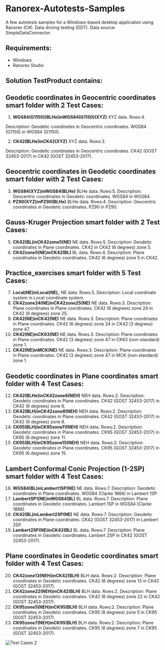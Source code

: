 # Ranorex-Autotests-Samples

A few autotests samples for a Windows-based desktop application using Ranorex (C#).
Data driving testing (DDT). Data source: SimpleDataConnector.

## Requirements:
* Windows
* Ranorex Studio

## Solution TestProduct contains:

## Geodetic coordinates in Geocentric coordinates smart folder with 2 Test Cases:
1. **WGS84(G1150)(BLHe)inWGS84(G1150)(XYZ)** XYZ data. Rows:4.

Description: Geodetic coordinates in Geocentric coordinates. WGS84 (G1150) in WGS84 (G1150).

2. **CK42(BLHe)inCK42(XYZ)** XYZ data. Rows:3.

Description: Geodetic coordinates in Geocentric coordinates. CK42 (GOST 32453-2017) in CK42 (GOST 32453-2017).

## Geocentric coordinates in Geodetic coordinates smart folder with 2 Test Cases:
3. **WGS84(XYZ)inWGS84(BLHe)** BLHe data. Rows:5.
Description: Geocentric coordinates in Geodetic coordinates. WGS84 in WGS84.
4. **PZ90(XYZ)inPZ90(BLHe)** BLHe data. Rows:4.
Description: Geocentric coordinates in Geodetic coordinates. PZ90 in PZ90.

## Gauss-Kruger Projection smart folder with 2 Test Cases:
5. **CK42(BL)inCK42zone5(NE)** NE data. Rows:5.
Description: Geodetic coordinates in Plane coordinates. CK42 in CK42 (6 degrees) zone 5.
6. **CK42zone5(NE)inCK42(BL)** BL data. Rows:4.
Description: Plane coordinates in Geodetic coordinates. CK42 (6 degrees) zone 5 in CK42.

## Practice_exercises smart folder with 5 Test Cases:
7. **Local(NE)inLocal(NE)**_ NE data. Rows:3.
Description: Local coordinate system in Local coordinate system.
8. **CK42zone24(NE)inCK42zone25(NE)** NE data. Rows:3.
Description: Plane coordinates in Plane coordinates. CK42 (6 degrees) zone 24 in CK42 (6 degrees) zone 25.
9. **CK42(NE)inCK42(NE)** NE data. Rows:3.
Description: Plane coordinates in Plane coordinates. CK42 (6 degrees) zone 24 in CK42 (3 degrees) zone 47.
10. **CK42(NE)inCK63(NE)** NE data. Rows:3.
Description: Plane coordinates in Plane coordinates. CK42 (3 degrees) zone 47 in CK63 (non-standard) zone 1.
11. **CK42(NE)inMCK(NE)** NE data. Rows:3.
Description: Plane coordinates in Plane coordinates. CK42 (3 degrees) zone 47 in MCK (non-standard) zone 1.

## Geodetic coordinates in Plane coordinates smart folder with 4 Test Cases:
12. **CK42(BLHe)inCK42zone6(NEH)** NEH data. Rows:2.
Description: Geodetic coordinates in Plane coordinates. CK42 (GOST 32453-2017) in CK42 (6 degrees) zone 6.
13. **CK42(BLH)inCK42zone8(NEH)** NEH data. Rows:2.
Description: Geodetic coordinates in Plane coordinates. CK42 (GOST 32453-2017) in CK42 (6 degrees) zone 8.
14. **CK95(BLH)inCK95zone11(NEH)** NEH data. Rows:2.
Description: Geodetic coordinates in Plane coordinates. CK95 (GOST 32453-2017) in CK95 (6 degrees) zone 11.
15. **CK95(BLH)inCK95zone15(NEH)** NEH data. Rows:2.
Description: Geodetic coordinates in Plane coordinates. CK95 (GOST 32453-2017) in CK95 (6 degrees) zone 15.

## Lambert Conformal Conic Projection (1-2SP) smart folder with 4 Test Cases:
16. **WGS84(BL)inLambert1SP(NE)** NE data. Rows:7.
Description: Geodetic coordinates in Plane coordinates. WGS84 (Clarke 1866) in Lambert 1SP.
17. **LambertSP1(NE)inWGS84(BL)** BL data. Rows:7.
Description: Plane coordinates in Geodetic coordinates. Lambert 1SP in WGS84 (Clarke 1866).
18. **CK42(BL)inLambert2SP(NE)** NE data. Rows:7.
Description: Geodetic coordinates in Plane coordinates. CK42 (GOST 32453-2017) in Lambert 2SP.
19. **Lambert2SP(NE)inCK42(BL)** BL data. Rows:7.
Description: Plane coordinates in Geodetic coordinates. Lambert 2SP in CK42 (GOST 32453-2017).

## Plane coordinates in Geodetic coordinates smart folder with 4 Test Cases:
20. **CK42zone13(NEH)inCK42(BLH)** BLH data. Rows:2.
Description: Plane coordinates in Geodetic coordinates. CK42 (6 degrees) zone 13 in CK42 (GOST 32453-2017).
21. **CK42zone22(NEH)inCK42(BLH)** BLH data. Rows:2.
Description: Plane coordinates in Geodetic coordinates. CK42 (6 degrees) zone 22 in CK42 (GOST 32453-2017).
22. **CK95zone5(NEH)inCK95(BLH)** BLH data. Rows:2.
Description: Plane coordinates in Geodetic coordinates. CK95 (6 degrees) zone 5 in CK95 (GOST 32453-2017).
23. **CK95zone7(NEH)inCK95(BLH)** BLH data. Rows:2.
Description: Plane coordinates in Geodetic coordinates. CK95 (6 degrees) zone 7 in CK95 (GOST 32453-2017).

![Test Cases 2](https://user-images.githubusercontent.com/105988683/212549942-87ce5711-0b28-457c-8b90-4d9757bd3c2f.jpg)

